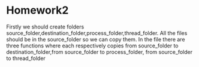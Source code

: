 # Homework2

Firstly we should create folders source_folder,destination_folder,process_folder,thread_folder.
All the files should be in the source_folder so we can copy them.
In the file there are three functions where each respectively copies from source_folder to destination_folder,from source_folder to process_folder, from source_folder to thread_folder

